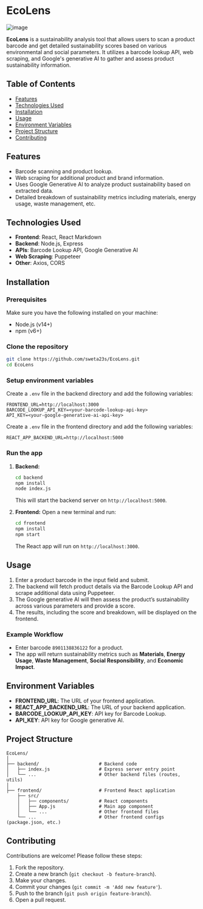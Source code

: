 # EcoLens

![image](https://github.com/user-attachments/assets/3921958c-776a-471a-82cf-b00295301113)

**EcoLens** is a sustainability analysis tool that allows users to scan a product barcode and get detailed sustainability scores based on various environmental and social parameters. It utilizes a barcode lookup API, web scraping, and Google's generative AI to gather and assess product sustainability information.

## Table of Contents
- [Features](#features)
- [Technologies Used](#technologies-used)
- [Installation](#installation)
- [Usage](#usage)
- [Environment Variables](#environment-variables)
- [Project Structure](#project-structure)
- [Contributing](#contributing)



## Features
- Barcode scanning and product lookup.
- Web scraping for additional product and brand information.
- Uses Google Generative AI to analyze product sustainability based on extracted data.
- Detailed breakdown of sustainability metrics including materials, energy usage, waste management, etc.

## Technologies Used
- **Frontend**: React, React Markdown
- **Backend**: Node.js, Express
- **APIs**: Barcode Lookup API, Google Generative AI
- **Web Scraping**: Puppeteer
- **Other**: Axios, CORS

## Installation

### Prerequisites
Make sure you have the following installed on your machine:
- Node.js (v14+)
- npm (v6+)

### Clone the repository
```bash
git clone https://github.com/sweta23s/EcoLens.git
cd EcoLens
```

### Setup environment variables
Create a `.env` file in the backend directory and add the following variables:
```env
FRONTEND_URL=http://localhost:3000
BARCODE_LOOKUP_API_KEY=<your-barcode-lookup-api-key>
API_KEY=<your-google-generative-ai-api-key>
```

Create a `.env` file in the frontend directory and add the following variables:
```env
REACT_APP_BACKEND_URL=http://localhost:5000
```

### Run the app
1. **Backend:**
   ```bash
   cd backend
   npm install
   node index.js
   ```
   This will start the backend server on `http://localhost:5000`.

2. **Frontend:**
   Open a new terminal and run:
   ```bash
   cd frontend
   npm install
   npm start
   ```
   The React app will run on `http://localhost:3000`.

## Usage
1. Enter a product barcode in the input field and submit.
2. The backend will fetch product details via the Barcode Lookup API and scrape additional data using Puppeteer.
3. The Google generative AI will then assess the product’s sustainability across various parameters and provide a score.
4. The results, including the score and breakdown, will be displayed on the frontend.

### Example Workflow
- Enter barcode `8901138836122` for a product.
- The app will return sustainability metrics such as **Materials**, **Energy Usage**, **Waste Management**, **Social Responsibility**, and **Economic Impact**.

## Environment Variables
- **FRONTEND_URL**: The URL of your frontend application.
- **REACT_APP_BACKEND_URL**: The URL of your backend application.
- **BARCODE_LOOKUP_API_KEY**: API key for Barcode Lookup.
- **API_KEY**: API key for Google generative AI.

## Project Structure
```plaintext
EcoLens/
│
├── backend/                      # Backend code
│   ├── index.js                  # Express server entry point
│   └── ...                       # Other backend files (routes, utils)
│
├── frontend/                     # Frontend React application
    ├── src/
    │   ├── components/           # React components
    │   ├── App.js                # Main app component
    │   └── ...                   # Other frontend files
    └── ...                       # Other frontend configs (package.json, etc.)

```

## Contributing
Contributions are welcome! Please follow these steps:
1. Fork the repository.
2. Create a new branch (`git checkout -b feature-branch`).
3. Make your changes.
4. Commit your changes (`git commit -m 'Add new feature'`).
5. Push to the branch (`git push origin feature-branch`).
6. Open a pull request.
